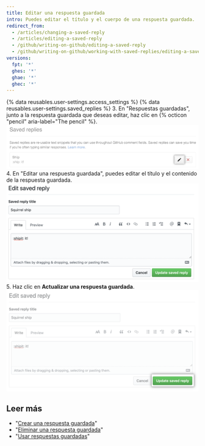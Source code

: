 ```yaml
---
title: Editar una respuesta guardada
intro: Puedes editar el título y el cuerpo de una respuesta guardada.
redirect_from:
  - /articles/changing-a-saved-reply
  - /articles/editing-a-saved-reply
  - /github/writing-on-github/editing-a-saved-reply
  - /github/writing-on-github/working-with-saved-replies/editing-a-saved-reply
versions:
  fpt: '*'
  ghes: '*'
  ghae: '*'
  ghec: '*'
---
```


{% data reusables.user-settings.access_settings %}
{% data reusables.user-settings.saved_replies %}
3. En "Respuestas guardadas", junto a la respuesta guardada que deseas editar, haz clic en {% octicon "pencil" aria-label="The pencil" %}.  
   ![Editar una respuesta guardada](/assets/images/help/settings/saved-replies-edit-existing.png)
4. En "Editar una respuesta guardada", puedes editar el título y el contenido de la respuesta guardada. ![Editar título y contenido](/assets/images/help/settings/saved-replies-edit-existing-content.png)
5. Haz clic en **Actualizar una respuesta guardada**. ![Actualizar una respuesta guardada](/assets/images/help/settings/saved-replies-save-edit.png)

## Leer más

- "[Crear una respuesta guardada](/articles/creating-a-saved-reply)"
- "[Eliminar una respuesta guardada](/articles/deleting-a-saved-reply)"
- "[Usar respuestas guardadas](/articles/using-saved-replies)"
